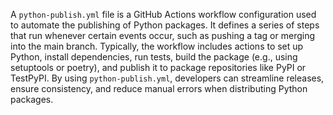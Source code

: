 A `python-publish.yml` file is a GitHub Actions workflow configuration used to automate the publishing of Python packages. It defines a series of steps that run whenever certain events occur, such as pushing a tag or merging into the main branch. Typically, the workflow includes actions to set up Python, install dependencies, run tests, build the package (e.g., using setuptools or poetry), and publish it to package repositories like PyPI or TestPyPI. By using `python-publish.yml`, developers can streamline releases, ensure consistency, and reduce manual errors when distributing Python packages.